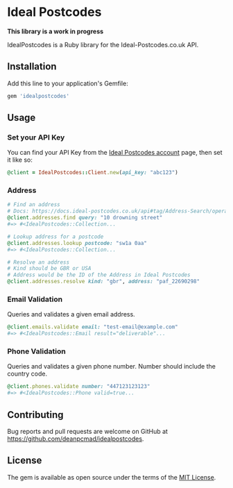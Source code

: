 # Ideal Postcodes

**This library is a work in progress**

IdealPostcodes is a Ruby library for the Ideal-Postcodes.co.uk API.

## Installation

Add this line to your application's Gemfile:

```ruby
gem 'idealpostcodes'
```

## Usage

### Set your API Key

You can find your API Key from the [Ideal Postcodes account](https://account.ideal-postcodes.co.uk/tokens) page, then set it like so:

```ruby
@client = IdealPostcodes::Client.new(api_key: "abc123")
```

### Address

```ruby
# Find an address
# Docs: https://docs.ideal-postcodes.co.uk/api#tag/Address-Search/operation/AddressAutocomplete
@client.addresses.find query: "10 drowning street"
#=> #<IdealPostcodes::Collection...

# Lookup address for a postcode
@client.addresses.lookup postcode: "sw1a 0aa"
#=> #<IdealPostcodes::Collection...

# Resolve an address
# Kind should be GBR or USA
# Address would be the ID of the Address in Ideal Postcodes
@client.addresses.resolve kind: "gbr", address: "paf_22690298"
```

### Email Validation

Queries and validates a given email address.

```ruby
@client.emails.validate email: "test-email@example.com"
#=> #<IdealPostcodes::Email result="deliverable"...
```

### Phone Validation

Queries and validates a given phone number. Number should include the country code.

```ruby
@client.phones.validate number: "447123123123"
#=> #<IdealPostcodes::Phone valid=true...
```

## Contributing

Bug reports and pull requests are welcome on GitHub at https://github.com/deanpcmad/idealpostcodes.

## License

The gem is available as open source under the terms of the [MIT License](https://opensource.org/licenses/MIT).
